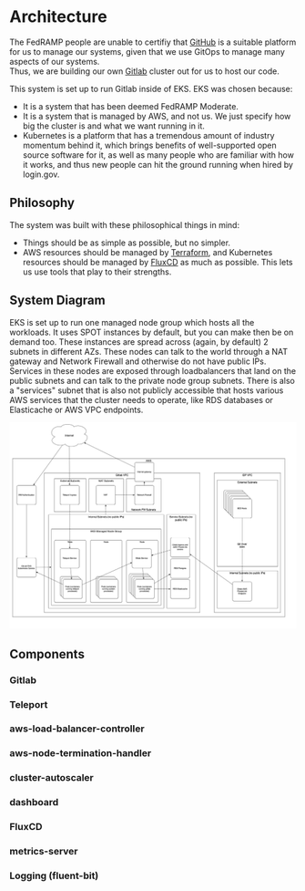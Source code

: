# Architecture

The FedRAMP people are unable to certifiy that [GitHub](https://github.com/)
is a suitable platform for us to manage our systems, given that we use
GitOps to manage many aspects of our systems.  
Thus, we are building our own [Gitlab](https://about.gitlab.com/)
cluster out for us to host our code.

This system is set up to run Gitlab inside of EKS.  EKS was chosen because:
* It is a system that has been deemed FedRAMP Moderate.
* It is a system that is managed by AWS, and not us.  We just specify how
  big the cluster is and what we want running in it.
* Kubernetes is a platform that has a tremendous amount of industry momentum behind it,
  which brings benefits of well-supported open source software for it, as well as
  many people who are familiar with how it works, and thus new people can hit the
  ground running when hired by login.gov.

## Philosophy

The system was built with these philosophical things in mind:
* Things should be as simple as possible, but no simpler.
* AWS resources should be managed by [Terraform](https://www.terraform.io/docs/), 
  and Kubernetes resources should be managed by [FluxCD](https://fluxcd.io/)
  as much as possible.  This lets us use tools that play to their strengths.

## System Diagram

EKS is set up to run one managed node group which hosts all the workloads.
It uses SPOT instances by default, but you can make then be on demand too.
These instances are spread across (again, by default) 2 subnets in different AZs.
These nodes can talk to the world through a NAT gateway and Network 
Firewall and otherwise do not have public IPs.  Services in these nodes are
exposed through loadbalancers that land on the public subnets and can talk
to the private node group subnets.  There is also a "services" subnet that is
also not publicly accessible that hosts various AWS services that the cluster
needs to operate, like RDS databases or Elasticache or AWS VPC endpoints.

![System Diagram](SystemDiagram.png)

## Components

### Gitlab

### Teleport

### aws-load-balancer-controller

### aws-node-termination-handler

### cluster-autoscaler

### dashboard

### FluxCD

### metrics-server

### Logging (fluent-bit)
